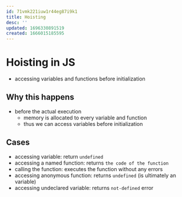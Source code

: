 ```yaml
---
id: 71vmk221iuw1r44eg87i9k1
title: Hoisting
desc: ''
updated: 1696330891519
created: 1666015185595
---
```

# Hoisting in JS

- accessing variables and functions before initialization

## Why this happens

- before the actual execution
  - memory is allocated to every variable and function
  - thus we can access variables before initialization

## Cases

- accessing variable: return `undefined`
- accessing a named function: returns `the code of the function`
- calling the function: executes the function without any errors
- accessing anonymous function: returns `undefined` (is ultimately an variable)
- accessing undeclared variable: returns `not-defined` error

